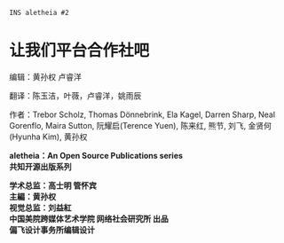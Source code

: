```
INS aletheia #2

```

# 让我们平台合作社吧

编辑：黄孙权 卢睿洋  

翻译：陈玉洁，叶薇，卢睿洋，姚雨辰

作者：Trebor Scholz, Thomas Dönnebrink, Ela Kagel, Darren Sharp, Neal Gorenflo, Maira Sutton, 阮耀启\(Terence Yuen\), 陈来红, 熊节, 刘飞, 金贤何(Hyunha Kim), 黄孙权


**aletheia：An Open Source Publications series**  
**共知开源出版系列**

**学术总监：高士明 管怀宾**  
**主編：黄孙权**  
**视觉总监：刘益紅**  
**中国美院跨媒体艺术学院 网络社会研究所 出品**  
**偏飞设计事务所编辑设计**



